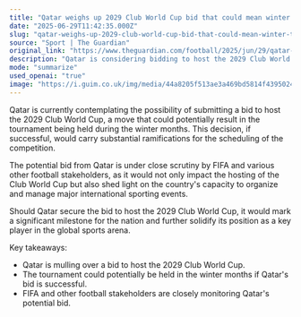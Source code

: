 ```yaml
---
title: "Qatar weighs up 2029 Club World Cup bid that could mean winter tournament"
date: "2025-06-29T11:42:35.000Z"
slug: "qatar-weighs-up-2029-club-world-cup-bid-that-could-mean-winter-tournament"
source: "Sport | The Guardian"
original_link: "https://www.theguardian.com/football/2025/jun/29/qatar-weighing-up-bid-fifa-2029-club-world-cup-that-could-be-played-in-winter"
description: "Qatar is considering bidding to host the 2029 Club World Cup, a decision that could lead to the tournament being held in the winter and would have significant implications for its organization and the country's reputation in the global sports community."
mode: "summarize"
used_openai: "true"
image: "https://i.guim.co.uk/img/media/44a8205f513ae3a469bd5814f43950247c5419dc/762_0_6830_5464/master/6830.jpg?width=1200&height=630&quality=85&auto=format&fit=crop&overlay-align=bottom%2Cleft&overlay-width=100p&overlay-base64=L2ltZy9zdGF0aWMvb3ZlcmxheXMvdGctZGVmYXVsdC5wbmc&enable=upscale&s=add147feceef8aec445a54bdb4ca58a2"
---
```


Qatar is currently contemplating the possibility of submitting a bid to host the 2029 Club World Cup, a move that could potentially result in the tournament being held during the winter months. This decision, if successful, would carry substantial ramifications for the scheduling of the competition.

The potential bid from Qatar is under close scrutiny by FIFA and various other football stakeholders, as it would not only impact the hosting of the Club World Cup but also shed light on the country's capacity to organize and manage major international sporting events.

Should Qatar secure the bid to host the 2029 Club World Cup, it would mark a significant milestone for the nation and further solidify its position as a key player in the global sports arena.

Key takeaways:
- Qatar is mulling over a bid to host the 2029 Club World Cup.
- The tournament could potentially be held in the winter months if Qatar's bid is successful.
- FIFA and other football stakeholders are closely monitoring Qatar's potential bid.